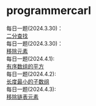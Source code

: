 # programmercarl

每日一题(2024.3.30)：  
[二分查找](https://leetcode.cn/problems/binary-search/solutions/2716192/da-qia-1-by-angry-easleyxq3-e59y/)  
每日一题(2024.3.30)：  
[移除元素](https://leetcode.cn/problems/remove-element/)  
每日一题(2024.4.1):  
[有序数组的平方](https://leetcode.cn/problems/squares-of-a-sorted-array/description/)  
每日一题(2024.4.2):  
[长度最小的子数组](https://leetcode.cn/problems/minimum-size-subarray-sum/description/)  
每日一题(2024.4.3):  
[移除链表元素](https://leetcode.cn/problems/remove-linked-list-elements/description/)
